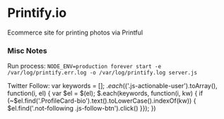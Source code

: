 # Printify.io

Ecommerce site for printing photos via Printful

### Misc Notes

Run process: `NODE_ENV=production forever start -e /var/log/printify.err.log -o /var/log/printify.log server.js`

Twitter Follow: var keywords = []; $.each($('.js-actionable-user').toArray(), function(i, el) { var $el = $(el); $.each(keywords, function(i, kw) { if (~$el.find('.ProfileCard-bio').text().toLowerCase().indexOf(kw)) { $el.find('.not-following .js-follow-btn').click() }}); })